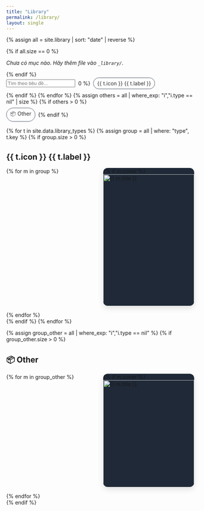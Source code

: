 ```yaml
---
title: "Library"
permalink: /library/
layout: single
---
```


{% assign all = site.library | sort: "date" | reverse %}

{% if all.size == 0 %}
<p><em>Chưa có mục nào. Hãy thêm file vào <code>_library/</code>.</em></p>
{% endif %}

<div style="display:flex;gap:.5rem;flex-wrap:wrap;align-items:center;margin:0 0 1rem 0">
  <input id="lib-search" placeholder="Tìm theo tiêu đề..."
  {% for t in site.data.library_types %}
    {% assign has = all | where: "type", t.key | size %}
    {% if has > 0 %}
      <a href="#{{ t.key | slugify }}" class="chip">{{ t.icon }} {{ t.label }}</a>
    {% endif %}
  {% endfor %}
  {% assign others = all | where_exp: "i","i.type == nil" | size %}
  {% if others > 0 %}<a href="#other" class="chip">📦 Other</a>{% endif %}
</div>

<style>
  .chip{ padding:.35rem .6rem; border:1px solid var(--mm-muted-border,#374151);
         border-radius:999px; text-decoration:none; opacity:.9 }
  .card{ text-decoration:none; color:inherit; border-radius:12px; overflow:hidden;
         box-shadow:0 6px 16px rgba(0,0,0,.12); background:var(--card-bg,#1f2937) }
  .grid{ display:grid; grid-template-columns:repeat(auto-fill,minmax(220px,1fr)); gap:16px }
  .badge{ display:inline-block; font-size:.75rem; opacity:.8; padding:.15rem .5rem;
          border:1px solid var(--mm-muted-border,#374151); border-radius:999px; }
  .tags{ display:flex; flex-wrap:wrap; gap:.25rem; margin-top:.25rem }
</style>

{% for t in site.data.library_types %}
  {% assign group = all | where: "type", t.key %}
  {% if group.size > 0 %}
  <h2 id="{{ t.key | slugify }}" style="margin-top:2rem">{{ t.icon }} {{ t.label }}</h2>
  <div class="grid" data-group="{{ t.key }}">
    {% for m in group %}
      <a class="card lib-item" href="{{ m.url | relative_url }}" data-title="{{ m.title | downcase }} {% if m.tags %}{{ m.tags | join: ' ' | downcase }}{% endif %}">
        {% if m.cover %}<img src="{{ m.cover | relative_url }}" alt="{{ m.title }}" style="width:100%;aspect-ratio:16/10;object-fit:cover">{% endif %}
        <div style="padding:10px 12px">
          <div style="display:flex;justify-content:space-between;align-items:center;gap:.5rem">
            <h3 style="margin:.2rem 0 .3rem 0;font-size:1rem">{{ m.title }}</h3>
            <span class="badge">{{ t.label }}</span>
          </div>
          {% if m.date %}<p style="margin:.15rem 0 0 0;opacity:.75;font-size:.9rem">{{ m.date | date: "%Y-%m-%d" }}</p>{% endif %}
          {% if m.tags %}
            <div class="tags">
              {% for tag in m.tags %}
                <span class="badge">{{ tag }}</span>
              {% endfor %}
            </div>
          {% endif %}
        </div>
      </a>
    {% endfor %}
  </div>
  {% endif %}
{% endfor %}

{% assign group_other = all | where_exp: "i","i.type == nil" %}
{% if group_other.size > 0 %}
  <h2 id="other" style="margin-top:2rem">📦 Other</h2>
  <div class="grid">
    {% for m in group_other %}
      <a class="card lib-item" href="{{ m.url | relative_url }}" data-title="{{ m.title | downcase }} {% if m.tags %}{{ m.tags | join: ' ' | downcase }}{% endif %}">
        {% if m.cover %}<img src="{{ m.cover | relative_url }}" alt="{{ m.title }}" style="width:100%;aspect-ratio:16/10;object-fit:cover">{% endif %}
        <div style="padding:10px 12px">
          <h3 style="margin:.2rem 0 .3rem 0;font-size:1rem">{{ m.title }}</h3>
          {% if m.date %}<p style="margin:0;opacity:.75;font-size:.9rem">{{ m.date | date: "%Y-%m-%d" }}</p>{% endif %}
        </div>
      </a>
    {% endfor %}
  </div>
{% endif %}

<script>
  const q = document.getElementById('lib-search');
  if (q){
    q.addEventListener('input', e=>{
      const v = e.target.value.trim().toLowerCase();
      for (const el of document.querySelectorAll('.lib-item')){
        const hit = el.getAttribute('data-title')?.includes(v);
        el.style.display = (v==="" || hit) ? '' : 'none';
      }
    });
  }
</script>

